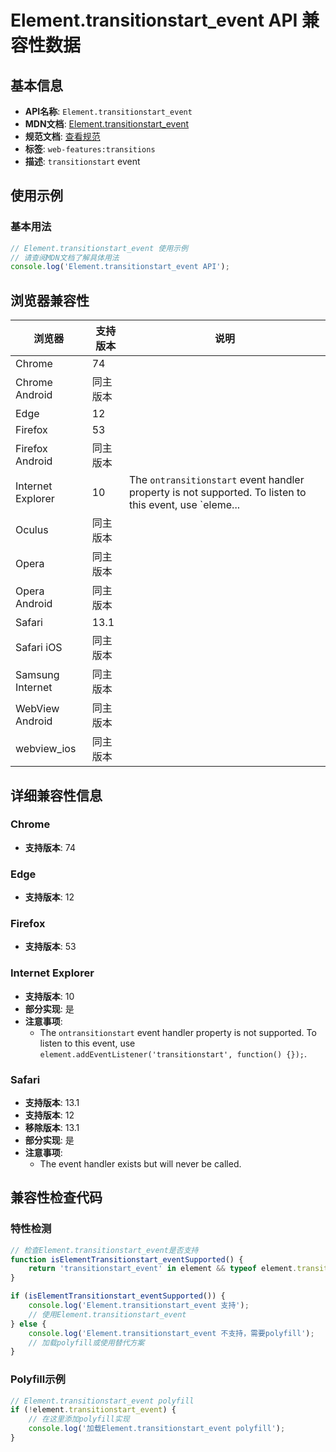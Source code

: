 # Element.transitionstart_event API 兼容性数据

## 基本信息

- **API名称**: `Element.transitionstart_event`
- **MDN文档**: [Element.transitionstart_event](https://developer.mozilla.org/docs/Web/API/Element/transitionstart_event)
- **规范文档**: [查看规范](https://drafts.csswg.org/css-transitions/#transitionstart)
- **标签**: `web-features:transitions`
- **描述**: `transitionstart` event

## 使用示例

### 基本用法

```javascript
// Element.transitionstart_event 使用示例
// 请查阅MDN文档了解具体用法
console.log('Element.transitionstart_event API');
```

## 浏览器兼容性

| 浏览器 | 支持版本 | 说明 |
|--------|----------|------|
| Chrome | 74 |  |
| Chrome Android | 同主版本 |  |
| Edge | 12 |  |
| Firefox | 53 |  |
| Firefox Android | 同主版本 |  |
| Internet Explorer | 10 | The `ontransitionstart` event handler property is not supported. To listen to this event, use `eleme... |
| Oculus | 同主版本 |  |
| Opera | 同主版本 |  |
| Opera Android | 同主版本 |  |
| Safari | 13.1 |  |
| Safari iOS | 同主版本 |  |
| Samsung Internet | 同主版本 |  |
| WebView Android | 同主版本 |  |
| webview_ios | 同主版本 |  |

## 详细兼容性信息

### Chrome

- **支持版本**: 74

### Edge

- **支持版本**: 12

### Firefox

- **支持版本**: 53

### Internet Explorer

- **支持版本**: 10
- **部分实现**: 是
- **注意事项**:
  - The `ontransitionstart` event handler property is not supported. To listen to this event, use `element.addEventListener('transitionstart', function() {});`.

### Safari

- **支持版本**: 13.1
- **支持版本**: 12
- **移除版本**: 13.1
- **部分实现**: 是
- **注意事项**:
  - The event handler exists but will never be called.

## 兼容性检查代码

### 特性检测

```javascript
// 检查Element.transitionstart_event是否支持
function isElementTransitionstart_eventSupported() {
    return 'transitionstart_event' in element && typeof element.transitionstart_event === 'function';
}

if (isElementTransitionstart_eventSupported()) {
    console.log('Element.transitionstart_event 支持');
    // 使用Element.transitionstart_event
} else {
    console.log('Element.transitionstart_event 不支持，需要polyfill');
    // 加载polyfill或使用替代方案
}
```

### Polyfill示例

```javascript
// Element.transitionstart_event polyfill
if (!element.transitionstart_event) {
    // 在这里添加polyfill实现
    console.log('加载Element.transitionstart_event polyfill');
}
```

